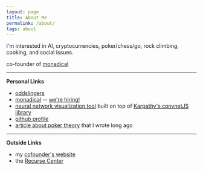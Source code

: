 ```yaml
---
layout: page
title: About Me
permalink: /about/
tags: about
---
```


I'm interested in AI, cryptocurrencies, poker/chess/go, rock climbing, cooking, and social issues.

co-founder of [monadical](https://monadical.com/)

***

**Personal Links**

* [oddslingers](https://oddslingers.com)
* [monadical](https://monadical.com) -- [we're hiring!](https://monadical.com/#careers)
* [neural network visualization tool](http://cowpig.github.io/netviz/viz.html) built on top of [Karpathy's convnetJS library](https://github.com/karpathy/convnetjs)
* [github profile](https://github.com/cowpig)
* [article about poker theory](https://www.deucescracked.com/articles/803-Downswings-and-the-Information-Game) that I wrote long ago

***

**Outside Links**

* my [cofounder's website](https://nicksweeting.com/)
* the [Recurse Center](https://www.recurse.com/)
